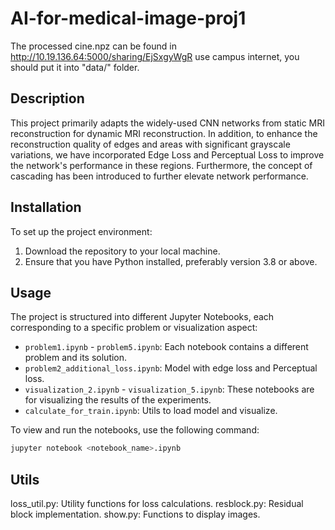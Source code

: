 # AI-for-medical-image-proj1
The processed cine.npz can be found in http://10.19.136.64:5000/sharing/EjSxgyWgR use campus internet, you should put it into "data/" folder.

## Description

This project primarily adapts the widely-used CNN networks from static MRI reconstruction for dynamic MRI reconstruction. In addition, to enhance the reconstruction quality of edges and areas with significant grayscale variations, we have incorporated Edge Loss and Perceptual Loss to improve the network's performance in these regions. Furthermore, the concept of cascading has been introduced to further elevate network performance.

## Installation

To set up the project environment:

1. Download the repository to your local machine.
2. Ensure that you have Python installed, preferably version 3.8 or above.

## Usage

The project is structured into different Jupyter Notebooks, each corresponding to a specific problem or visualization aspect:

- `problem1.ipynb` - `problem5.ipynb`: Each notebook contains a different problem and its solution.
- `problem2_additional_loss.ipynb`: Model with edge loss and Perceptual loss.
- `visualization_2.ipynb` - `visualization_5.ipynb`: These notebooks are for visualizing the results of the experiments.
- `calculate_for_train.ipynb`: Utils to load model and visualize.

To view and run the notebooks, use the following command:

```bash
jupyter notebook <notebook_name>.ipynb
```

## Utils
loss_util.py: Utility functions for loss calculations.
resblock.py: Residual block implementation.
show.py: Functions to display images.